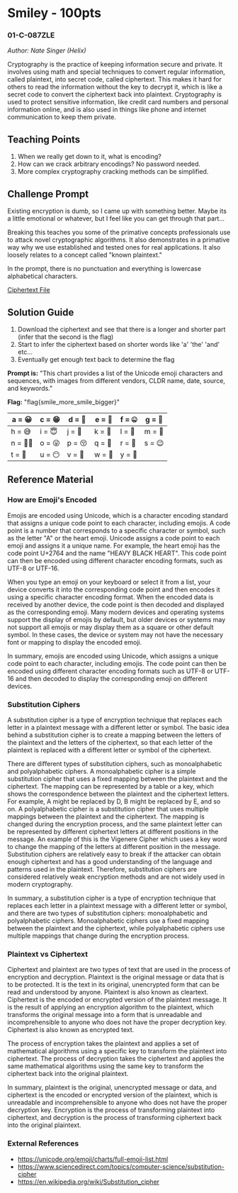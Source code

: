 # Smiley - 100pts
### 01-C-087ZLE
*Author: Nate Singer (Helix)*

Cryptography is the practice of keeping information secure and private. It involves using math and special techniques to convert regular information, called plaintext, into secret code, called ciphertext. This makes it hard for others to read the information without the key to decrypt it, which is like a secret code to convert the ciphertext back into plaintext. Cryptography is used to protect sensitive information, like credit card numbers and personal information online, and is also used in things like phone and internet communication to keep them private.

## Teaching Points
1. When we really get down to it, what is encoding?
2. How can we crack arbitrary encodings? No password needed.
3. More complex cryptography cracking methods can be simplified.

## Challenge Prompt
Existing encryption is dumb, so I came up with something better. Maybe its a little emotional or whatever, but I feel like you can get through that part...

Breaking this teaches you some of the primative concepts professionals use to attack novel cryptographic algorithms. It also demonstrates in a primative way why we use established and tested ones for real applications. It also loosely relates to a concept called "known plaintext."

In the prompt, there is no punctuation and everything is lowercase alphabetical characters.

[Ciphertext File](./resources/087zle-smiley.txt)

## Solution Guide
1. Download the ciphertext and see that there is a longer and shorter part (infer that the second is the flag)
2. Start to infer the ciphertext based on shorter words like 'a' 'the' 'and' etc...
3. Eventually get enough text back to determine the flag

**Prompt is:** "This chart provides a list of the Unicode emoji characters and sequences, with images from different vendors, CLDR name, date, source, and keywords."

**Flag:** "flag{smile_more_smile_bigger}"

| a = 😀 | c = 😁 | d = 🤑 | e = 🤫 | f = 🤐 | g = 🥶 | 
| ------ | ------ | ------ | ------ | ------ | ------ |
| h = 😅 | i = 😇 | j = 🤤 | k = 🤯 | l = 🫡 | m = 🤥 |
| n = 😮‍💨 | o = 😜 | p = 😚 | q = 🤕 | r = 🥰 | s = 😉 |
| t = 🤣 | u = 😶 | v = 🤗 | w = 🤮 | y = 🥳 |


## Reference Material
### How are Emoji's Encoded
Emojis are encoded using Unicode, which is a character encoding standard that assigns a unique code point to each character, including emojis. A code point is a number that corresponds to a specific character or symbol, such as the letter "A" or the heart emoji. Unicode assigns a code point to each emoji and assigns it a unique name. For example, the heart emoji has the code point U+2764 and the name "HEAVY BLACK HEART". This code point can then be encoded using different character encoding formats, such as UTF-8 or UTF-16.

When you type an emoji on your keyboard or select it from a list, your device converts it into the corresponding code point and then encodes it using a specific character encoding format. When the encoded data is received by another device, the code point is then decoded and displayed as the corresponding emoji. Many modern devices and operating systems support the display of emojis by default, but older devices or systems may not support all emojis or may display them as a square or other default symbol. In these cases, the device or system may not have the necessary font or mapping to display the encoded emoji.

In summary, emojis are encoded using Unicode, which assigns a unique code point to each character, including emojis. The code point can then be encoded using different character encoding formats such as UTF-8 or UTF-16 and then decoded to display the corresponding emoji on different devices.

### Substitution Ciphers
A substitution cipher is a type of encryption technique that replaces each letter in a plaintext message with a different letter or symbol. The basic idea behind a substitution cipher is to create a mapping between the letters of the plaintext and the letters of the ciphertext, so that each letter of the plaintext is replaced with a different letter or symbol of the ciphertext.

There are different types of substitution ciphers, such as monoalphabetic and polyalphabetic ciphers. A monoalphabetic cipher is a simple substitution cipher that uses a fixed mapping between the plaintext and the ciphertext. The mapping can be represented by a table or a key, which shows the correspondence between the plaintext and the ciphertext letters. For example, A might be replaced by D, B might be replaced by E, and so on. A polyalphabetic cipher is a substitution cipher that uses multiple mappings between the plaintext and the ciphertext. The mapping is changed during the encryption process, and the same plaintext letter can be represented by different ciphertext letters at different positions in the message. An example of this is the Vigenere Cipher which uses a key word to change the mapping of the letters at different position in the message. Substitution ciphers are relatively easy to break if the attacker can obtain enough ciphertext and has a good understanding of the language and patterns used in the plaintext. Therefore, substitution ciphers are considered relatively weak encryption methods and are not widely used in modern cryptography.

In summary, a substitution cipher is a type of encryption technique that replaces each letter in a plaintext message with a different letter or symbol, and there are two types of substitution ciphers: monoalphabetic and polyalphabetic ciphers. Monoalphabetic ciphers use a fixed mapping between the plaintext and the ciphertext, while polyalphabetic ciphers use multiple mappings that change during the encryption process.

### Plaintext vs Ciphertext
Ciphertext and plaintext are two types of text that are used in the process of encryption and decryption. Plaintext is the original message or data that is to be protected. It is the text in its original, unencrypted form that can be read and understood by anyone. Plaintext is also known as cleartext. Ciphertext is the encoded or encrypted version of the plaintext message. It is the result of applying an encryption algorithm to the plaintext, which transforms the original message into a form that is unreadable and incomprehensible to anyone who does not have the proper decryption key. Ciphertext is also known as encrypted text.

The process of encryption takes the plaintext and applies a set of mathematical algorithms using a specific key to transform the plaintext into ciphertext. The process of decryption takes the ciphertext and applies the same mathematical algorithms using the same key to transform the ciphertext back into the original plaintext.

In summary, plaintext is the original, unencrypted message or data, and ciphertext is the encoded or encrypted version of the plaintext, which is unreadable and incomprehensible to anyone who does not have the proper decryption key. Encryption is the process of transforming plaintext into ciphertext, and decryption is the process of transforming ciphertext back into the original plaintext.

### External References
- https://unicode.org/emoji/charts/full-emoji-list.html
- https://www.sciencedirect.com/topics/computer-science/substitution-cipher
- https://en.wikipedia.org/wiki/Substitution_cipher
